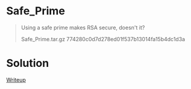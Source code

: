 # Safe_Prime

> Using a safe prime makes RSA secure, doesn't it?
>
> Safe_Prime.tar.gz 774280c0d7d278ed01f537b13014fa15b4dc1d3a

# Solution
[Writeup](./solve/writeup.md)
